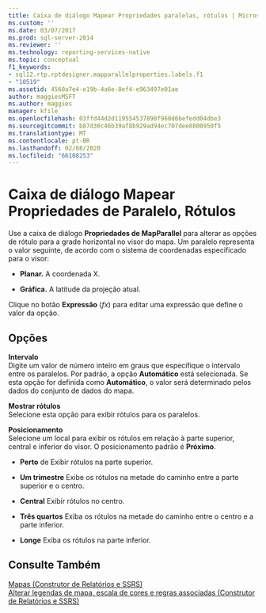 ```yaml
---
title: Caixa de diálogo Mapear Propriedades paralelas, rótulos | Microsoft Docs
ms.custom: ''
ms.date: 03/07/2017
ms.prod: sql-server-2014
ms.reviewer: ''
ms.technology: reporting-services-native
ms.topic: conceptual
f1_keywords:
- sql12.rtp.rptdesigner.mapparallelproperties.labels.f1
- "10519"
ms.assetid: 4560a7e4-e19b-4a6e-8ef4-e963497e01ae
author: maggiesMSFT
ms.author: maggies
manager: kfile
ms.openlocfilehash: 03ffd44d2d119554537898f960d6befedd04dbe3
ms.sourcegitcommit: b87d36c46b39af8b929ad94ec707dee8800950f5
ms.translationtype: MT
ms.contentlocale: pt-BR
ms.lasthandoff: 02/08/2020
ms.locfileid: "66108253"
---
```

# <a name="map-parallel-properties-dialog-box-labels"></a>Caixa de diálogo Mapear Propriedades de Paralelo, Rótulos
  Use a caixa de diálogo **Propriedades de MapParallel** para alterar as opções de rótulo para a grade horizontal no visor do mapa. Um paralelo representa o valor seguinte, de acordo com o sistema de coordenadas especificado para o visor:  
  
-   **Planar.** A coordenada X.  
  
-   **Gráfica.** A latitude da projeção atual.  
  
 Clique no botão **Expressão** (*fx*) para editar uma expressão que define o valor da opção.  
  
## <a name="options"></a>Opções  
 **Intervalo**  
 Digite um valor de número inteiro em graus que especifique o intervalo entre os paralelos. Por padrão, a opção **Automático** está selecionada. Se esta opção for definida como **Automático**, o valor será determinado pelos dados do conjunto de dados do mapa.  
  
 **Mostrar rótulos**  
 Selecione esta opção para exibir rótulos para os paralelos.  
  
 **Posicionamento**  
 Selecione um local para exibir os rótulos em relação à parte superior, central e inferior do visor. O posicionamento padrão é **Próximo**.  
  
-   **Perto** de Exibir rótulos na parte superior.  
  
-   **Um trimestre** Exibe os rótulos na metade do caminho entre a parte superior e o centro.  
  
-   **Central** Exibir rótulos no centro.  
  
-   **Três quartos** Exiba os rótulos na metade do caminho entre o centro e a parte inferior.  
  
-   **Longe** Exiba os rótulos na parte inferior.  
  
## <a name="see-also"></a>Consulte Também  
 [Mapas &#40;Construtor de Relatórios e SSRS&#41;](report-design/maps-report-builder-and-ssrs.md)   
 [Alterar legendas de mapa, escala de cores e regras associadas &#40;Construtor de Relatórios e SSRS&#41;](report-design/change-map-legends-color-scale-and-associated-rules-report-builder-and-ssrs.md)  
  
  
